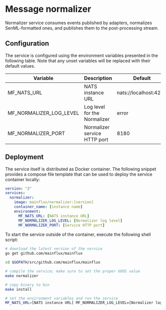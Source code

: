 # Message normalizer

Normalizer service consumes events published by adapters, normalizes SenML-formatted
ones, and publishes them to the post-processing stream.

## Configuration

The service is configured using the environment variables presented in the
following table. Note that any unset variables will be replaced with their
default values.

| Variable                  | Description                  | Default               |
|---------------------------|------------------------------|-----------------------|
| MF_NATS_URL               | NATS instance URL            | nats://localhost:4222 |
| MF_NORMALIZER_LOG_LEVEL   | Log level for the Normalizer | error                 |
| MF_NORMALIZER_PORT        | Normalizer service HTTP port | 8180                  |

## Deployment

The service itself is distributed as Docker container. The following snippet
provides a compose file template that can be used to deploy the service container
locally:

```yaml
version: "2"
services:
  normalizer:
    image: mainflux/normalizer:[version]
    container_name: [instance name]
    environment:
      MF_NATS_URL: [NATS instance URL]
      MF_NORMALIZER_LOG_LEVEL: [Normalizer log level]
      MF_NORMALIZER_PORT: [Service HTTP port]
```

To start the service outside of the container, execute the following shell script:

```bash
# download the latest version of the service
go get github.com/mainflux/mainflux

cd $GOPATH/src/github.com/mainflux/mainflux

# compile the service; make sure to set the proper GOOS value
make normalizer

# copy binary to bin
make install

# set the environment variables and run the service
MF_NATS_URL=[NATS instance URL] MF_NORMALIZER_LOG_LEVEL=[Normalizer log level] MF_NORMALIZER_PORT=[Service HTTP port] $GOBIN/mainflux-normalizer
```
